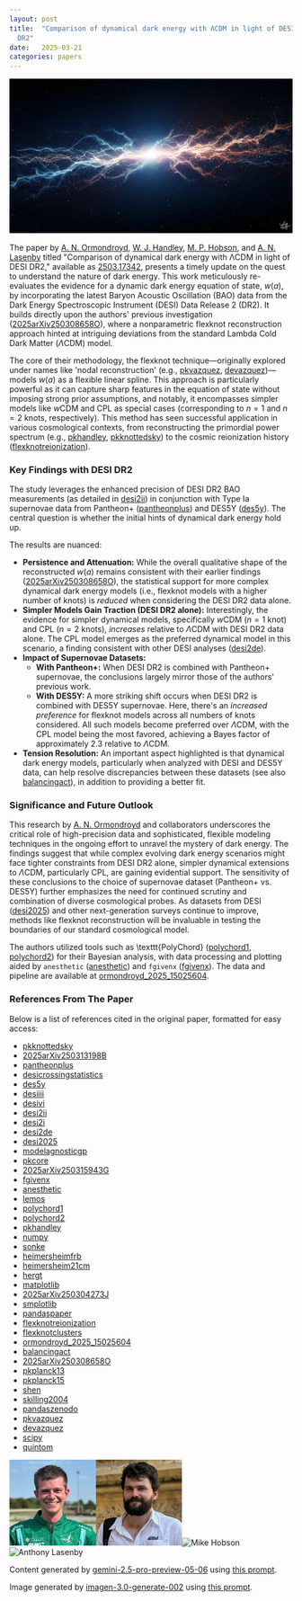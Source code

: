 ```yaml
---
layout: post
title:  "Comparison of dynamical dark energy with ΛCDM in light of DESI
  DR2"
date:   2025-03-21
categories: papers
---
```

![AI generated image](/assets/images/posts/2025-03-21-2503.17342.png)

<!-- BEGINNING OF GENERATED POST -->
The paper by [A. N. Ormondroyd](https://github.com/AdamOrmondroyd), [W. J. Handley](https://willhandley.co.uk), [M. P. Hobson](https://www.phy.cam.ac.uk/directory/hobsonm), and [A. N. Lasenby](https://www.phy.cam.ac.uk/directory/lasenbya) titled "Comparison of dynamical dark energy with ΛCDM in light of DESI DR2," available as [2503.17342](https://arxiv.org/abs/2503.17342), presents a timely update on the quest to understand the nature of dark energy. This work meticulously re-evaluates the evidence for a dynamic dark energy equation of state, $w(a)$, by incorporating the latest Baryon Acoustic Oscillation (BAO) data from the Dark Energy Spectroscopic Instrument (DESI) Data Release 2 (DR2). It builds directly upon the authors' previous investigation ([2025arXiv250308658O](https://arxiv.org/abs/2503.08658)), where a nonparametric flexknot reconstruction approach hinted at intriguing deviations from the standard Lambda Cold Dark Matter ($\Lambda$CDM) model.

The core of their methodology, the flexknot technique—originally explored under names like 'nodal reconstruction' (e.g., [pkvazquez](https://doi.org/10.1088/1475-7516/2012/06/006), [devazquez](https://doi.org/10.1088/1475-7516/2012/09/020))—models $w(a)$ as a flexible linear spline. This approach is particularly powerful as it can capture sharp features in the equation of state without imposing strong prior assumptions, and notably, it encompasses simpler models like $w$CDM and CPL as special cases (corresponding to $n=1$ and $n=2$ knots, respectively). This method has seen successful application in various cosmological contexts, from reconstructing the primordial power spectrum (e.g., [pkhandley](https://doi.org/10.1103/PhysRevD.100.103511), [pkknottedsky](https://doi.org/10.1088/1475-7516/2014/08/052)) to the cosmic reionization history ([flexknotreionization](https://doi.org/10.1051/0004-6361/201833288)).

### Key Findings with DESI DR2

The study leverages the enhanced precision of DESI DR2 BAO measurements (as detailed in [desi2ii](https://arxiv.org/abs/2503.14738)) in conjunction with Type Ia supernovae data from Pantheon+ ([pantheonplus](https://doi.org/10.3847/1538-4357/ac8e04)) and DES5Y ([des5y](https://doi.org/10.3847/2041-8213/ad6f9f)). The central question is whether the initial hints of dynamical dark energy hold up.

The results are nuanced:

*   **Persistence and Attenuation:** While the overall qualitative shape of the reconstructed $w(a)$ remains consistent with their earlier findings ([2025arXiv250308658O](https://arxiv.org/abs/2503.08658)), the statistical support for more complex dynamical dark energy models (i.e., flexknot models with a higher number of knots) is *reduced* when considering the DESI DR2 data alone.
*   **Simpler Models Gain Traction (DESI DR2 alone):** Interestingly, the evidence for simpler dynamical models, specifically $w$CDM ($n=1$ knot) and CPL ($n=2$ knots), *increases* relative to $\Lambda$CDM with DESI DR2 data alone. The CPL model emerges as the preferred dynamical model in this scenario, a finding consistent with other DESI analyses ([desi2de](https://arxiv.org/abs/2503.14743)).
*   **Impact of Supernovae Datasets:**
    *   **With Pantheon+:** When DESI DR2 is combined with Pantheon+ supernovae, the conclusions largely mirror those of the authors' previous work.
    *   **With DES5Y:** A more striking shift occurs when DESI DR2 is combined with DES5Y supernovae. Here, there's an *increased preference* for flexknot models across all numbers of knots considered. All such models become preferred over $\Lambda$CDM, with the CPL model being the most favored, achieving a Bayes factor of approximately 2.3 relative to $\Lambda$CDM.
*   **Tension Resolution:** An important aspect highlighted is that dynamical dark energy models, particularly when analyzed with DESI and DES5Y data, can help resolve discrepancies between these datasets (see also [balancingact](https://arxiv.org/abs/2310.08490)), in addition to providing a better fit.

### Significance and Future Outlook

This research by [A. N. Ormondroyd](https://github.com/AdamOrmondroyd) and collaborators underscores the critical role of high-precision data and sophisticated, flexible modeling techniques in the ongoing effort to unravel the mystery of dark energy. The findings suggest that while complex evolving dark energy scenarios might face tighter constraints from DESI DR2 alone, simpler dynamical extensions to $\Lambda$CDM, particularly CPL, are gaining evidential support. The sensitivity of these conclusions to the choice of supernovae dataset (Pantheon+ vs. DES5Y) further emphasizes the need for continued scrutiny and combination of diverse cosmological probes. As datasets from DESI ([desi2025](https://arxiv.org/abs/2503.14745)) and other next-generation surveys continue to improve, methods like flexknot reconstruction will be invaluable in testing the boundaries of our standard cosmological model.

The authors utilized tools such as \texttt{PolyChord} ([polychord1](https://doi.org/10.1093/mnrasl/slv047), [polychord2](https://doi.org/10.1093/mnras/stv1911)) for their Bayesian analysis, with data processing and plotting aided by `anesthetic` ([anesthetic](https://doi.org/10.21105/joss.01414)) and `fgivenx` ([fgivenx](https://ascl.net/1909.014)). The data and pipeline are available at [ormondroyd_2025_15025604](https://doi.org/10.5281/zenodo.15025604).

### References From The Paper

Below is a list of references cited in the original paper, formatted for easy access:

*   [pkknottedsky](https://doi.org/10.1088/1475-7516/2014/08/052)
*   [2025arXiv250313198B](https://arxiv.org/abs/2503.13198)
*   [pantheonplus](https://doi.org/10.3847/1538-4357/ac8e04)
*   [desicrossingstatistics](https://doi.org/10.1088/1475-7516/2024/10/048)
*   [des5y](https://doi.org/10.3847/2041-8213/ad6f9f)
*   [desiiii](https://arxiv.org/abs/2404.03000)
*   [desivi](https://arxiv.org/abs/2404.03002)
*   [desi2ii](https://arxiv.org/abs/2503.14738)
*   [desi2i](https://arxiv.org/abs/2503.14739)
*   [desi2de](https://arxiv.org/abs/2503.14743)
*   [desi2025](https://arxiv.org/abs/2503.14745)
*   [modelagnosticgp](https://doi.org/10.1088/1475-7516/2025/01/120)
*   [pkcore](https://doi.org/10.1088/1475-7516/2018/04/016)
*   [2025arXiv250315943G](https://arxiv.org/abs/2503.15943)
*   [fgivenx](https://ascl.net/1909.014)
*   [anesthetic](https://doi.org/10.21105/joss.01414)
*   [lemos](https://doi.org/10.1103/PhysRevD.100.043504)
*   [polychord1](https://doi.org/10.1093/mnrasl/slv047)
*   [polychord2](https://doi.org/10.1093/mnras/stv1911)
*   [pkhandley](https://doi.org/10.1103/PhysRevD.100.103511)
*   [numpy](https://doi.org/10.1038/s41586-020-2649-2)
*   [sonke](https://doi.org/10.1093/mnras/stv2217)
*   [heimersheimfrb](https://doi.org/10.3847/1538-4357/ac70c9)
*   [heimersheim21cm](https://doi.org/10.1093/mnras/stad3936)
*   [hergt](https://doi.org/10.1103/PhysRevD.103.123511)
*   [matplotlib](https://doi.org/10.1109/MCSE.2007.55)
*   [2025arXiv250304273J](https://arxiv.org/abs/2503.04273)
*   [smplotlib](https://doi.org/10.5281/zenodo.8126529)
*   [pandaspaper](https://doi.org/10.25080/Majora-92bf1922-00a)
*   [flexknotreionization](https://doi.org/10.1051/0004-6361/201833288)
*   [flexknotclusters](https://doi.org/10.1093/mnras/sty2495)
*   [ormondroyd_2025_15025604](https://doi.org/10.5281/zenodo.15025604)
*   [balancingact](https://arxiv.org/abs/2310.08490)
*   [2025arXiv250308658O](https://arxiv.org/abs/2503.08658)
*   [pkplanck13](https://doi.org/10.1051/0004-6361/201321569)
*   [pkplanck15](https://doi.org/10.1051/0004-6361/201525898)
*   [shen](https://doi.org/10.1093/mnras/stae614)
*   [skilling2004](https://doi.org/10.1063/1.1835238)
*   [pandaszenodo](https://doi.org/10.5281/zenodo.8092754)
*   [pkvazquez](https://doi.org/10.1088/1475-7516/2012/06/006)
*   [devazquez](https://doi.org/10.1088/1475-7516/2012/09/020)
*   [scipy](https://doi.org/10.1038/s41592-019-0686-2)
*   [quintom](https://arxiv.org/abs/2501.18336)
<!-- END OF GENERATED POST -->

<img src="/assets/group/images/adam_ormondroyd.jpg" alt="Adam Ormondroyd" style="width: auto; height: 16vw;"><img src="/assets/group/images/will_handley.jpg" alt="Will Handley" style="width: auto; height: 16vw;"><img src="https://www.phy.cam.ac.uk/sites/default/files/styles/leading/public/media/profile/hobsonm.jpg?itok=H1iEFAas" alt="Mike Hobson" style="width: auto; height: 16vw;"><img src="https://www.phy.cam.ac.uk/sites/default/files/styles/leading/public/media/profile/lasenbya.jpg?itok=9nNfXc4k" alt="Anthony Lasenby" style="width: auto; height: 16vw;">

Content generated by [gemini-2.5-pro-preview-05-06](https://deepmind.google/technologies/gemini/) using [this prompt](/prompts/content/2025-03-21-2503.17342.txt).

Image generated by [imagen-3.0-generate-002](https://deepmind.google/technologies/gemini/) using [this prompt](/prompts/images/2025-03-21-2503.17342.txt).
